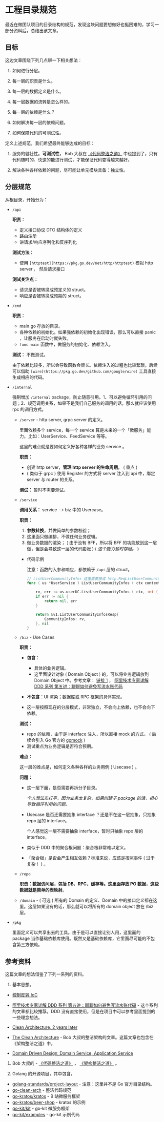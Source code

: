# 工程目录规范

最近在做团队项目的目录结构的规范，发现这块问题要想做好也挺困难的，学习一部分资料后，总结出该文章。

## 目标

这边文章围绕下列几点聊一下相关想法：

1.  如何进行分层。

1.  每一层的职责是什么。

1.  每一层的数据定义是什么。

1.  每一层数据的流转是怎么样的。

1.  每一层的依赖是什么？

1.  如何解决每一层的依赖问题。

1.  如何保障代码的可测试性。

定义上述规范，我们希望最终能够达成的目标：

1.  服务的健壮性。**可测试性**， Bob 大叔在 [《代码整洁之道》](https://book.douban.com/subject/4199741/) 中也提到了，只有代码随时的、快速的能进行测试，才能保证代码变得越来越好。

2.  解决各种各样依赖的问题，尽可能让单元模块具备：独立性。

## 分层规范

从根目录，开始分为：

-   `/api`

    **职责：**

    -   定义接口协议 DTO 结构体的定义
    -   路由注册
    -   讲请求/响应序列化和反序列化

    **测试方法：**

    -   使用 ` [httptest](https://pkg.go.dev/net/http/httptest) ` 模拟 http server ， 然后请求接口

    **测试关注点：**

    -   请求是否被转换成预定义的 struct。
    -   响应是否被转换成预期的 struct。

-   `/cmd`

    **职责：**

    -   main.go 存放的目录。
    -   各种依赖的初始化。如果强依赖的初始化出现错误，那么可以直接 panic ，让服务在启动时就失败。
    -   `func main` 函数中，做服务的初始化、依赖注入。

    **测试：** 不做测试。

    由于依赖比较多，所以会导致函数会很长。依赖注入的过程也比较繁琐，后续可以借助 ` [wire](https://pkg.go.dev/github.com/google/wire) ` 工具直接生成相应的代码。

-   `/internal`

    强制增加 `/internal` package，防止随意引用。1、可以避免循环引用的问题；2、规范调用关系，如果不是我们自己服务的调用的话，那么就应该使用 rpc 的调用方式。

    -   `/server` - http server, grpc server 的定义。

        里面依赖多个 service，每一个 service 算是未来的一个「微服务」能力。比如：UserService、FeedService 等等。

        这里的难点就是要如何定义好各种各样的业务 service 。

        **职责：**

        -   创建 http server，**管理 http server 的生命周期**。 ( 重点 )
        -   ( 类似于 grpc ) 使用 Register 的方式将 server 注入到 api 中，绑定 server 与 router 的关系。

        **测试：** 暂时不需要测试。

    -   `/service`

        **调用关系：** service —> biz 中的 Usercase。

        **职责：**

        1.  **参数转换**，并做简单的参数校验；
        2.  这里面只做编排，不做任何业务逻辑。
        3.  做业务数据的渲染； ( 由于没有 BFF，所以将 BFF 的功能放到这一层做，但是会导致这一层的代码膨胀 ) ( *这个能力暂时存疑。* )

        -   代码示例

            注意：函数的入参和响应，都依赖于 `/api` 层的 struct。

            ```go
            // ListUserCommunityInfos 这里需要换成 http.ReqListUserCommunityInfo + http.RespListUserCommunityInfo
            func ( us *UserService ) ListUserCommunityInfos ( ctx context.Context, req v1.ListUserCommunityInfosReq ) ( *v1.ListUserCommunityInfosResp, error ) {

                rv, err := us.userUC.ListUserCommunityInfos ( ctx, int ( req.UID ))
                if err != nil {
                    return nil, err
                }

                return &v1.ListUserCommunityInfosResp{
                    CommunityInfos: rv,
                }, nil
            }
            ```

    -   `/biz` - Use Cases

        **职责：**

        -   **包含：**
            -   具体的业务逻辑。
            -   这里面设计对象 ( Domain Object ) 的，可以将业务逻辑放到 Domain Object 中。参考文章： [链接 1](https://blog.csdn.net/abchywabc/article/details/79362975) ， [阿里技术专家详解 DDD 系列 第五讲：聊聊如何避免写流水账代码](https://zhuanlan.zhihu.com/p/366395817)

        -   **不包含**：UI 渲染；数据库或 RPC 框架的具体实现。

        -   这一层按照现在的分层模式，非常独立，不会向上依赖，也不会向下依赖。

        **测试：**

        -   repo 的依赖，由于是 interface 注入，所以直接 mock 的方式。 ( 后续会引入 Go 官方的 [gomock](https://pkg.go.dev/github.com/golang/mock/gomock) )
        -   测试重点为业务逻辑是否符合预期。

        **难点：**

        这一层的难点是，如何定义各种各样的业务用例 ( Usecase ) 。

        **问题：**

        -   这一层下面，是否需要再拆分子目录。

            *个人想法先打平，因为业务太复杂，如果创建子 package 的话，担心导致循环引用的问题。*

        -   Usecase 是否还需要抽象 interface ？还是不在这一层抽象，只抽象 repo 层的 interface。

            个人感觉这一层不需要抽象 interface，暂时只抽象 repo 层的 interface。

        -   类似于 DDD 中的聚合根问题：聚合根非常难以定义。

        -   「聚合根」是否会产生相互依赖？标准来说，应该是按照事件 ( 过于复杂！ ) 。

    -   `/repo`

        **职责：**数据访问层，包括 DB、RPC、缓存等。这里面存放 PO 数据，这些数据就是**简单的表映射**。

    -   `/domain` - ( 可选 ) 所有的 Domain 的定义、Domain 中的接口定义都在这里。这层如果没有的话，那么就可以将所有的 domain object 放在 /biz 层。

-   `/pkg`

    里面定义可以共享出去的工具。由于是可以直接让别人用，这里面的 package 当作基础依赖库使用。既然又是基础依赖库，它里面尽可能的不包含第三方依赖。

## 参考资料

这篇文章的想法借鉴了下列一系列的资料。

1.  基本思想。

  -   [控制反转 IoC](https://zh.wikipedia.org/wiki/%E6%8E%A7%E5%88%B6%E5%8F%8D%E8%BD%AC)

  -   [阿里技术专家详解 DDD 系列 第五讲：聊聊如何避免写流水账代码](https://zhuanlan.zhihu.com/p/366395817) - 这个系列的文章都比较推荐。DDD 没有直接使用，但是在项目中可以参考里面提到的一些理念想法。

  -   [Clean Architecture, 2 years later](https://eltonminetto.dev/en/post/2020-07-06-clean-architecture-2years-later/)

  -   [The Clean Architecture](https://blog.cleancoder.com/uncle-bob/2012/08/13/the-clean-architecture.html) - Bob 大叔的整洁架构的文章。这篇文章也包含在《架构整洁之道》中。

  -   [Domain Driven Design: Domain Service, Application Service](https://stackoverflow.com/questions/2268699/domain-driven-design-domain-service-application-service)

1.  Bob 大叔的 - [《代码整洁之道》](https://book.douban.com/subject/4199741/) ， [《架构整洁之道》](https://book.douban.com/subject/30333919/) 。

1.  Golang 的开源项目，其中包含，
  -   [golang-standards/project-layout](https://github.com/golang-standards/project-layout) - 注意：这里并不是 Go 官方目录结构。
  -   [go-clean-arch](https://github.com/bxcodec/go-clean-arch) - 整洁代码规范
  -   [go-kratos/kratos](https://github.com/go-kratos/kratos) - B 站微服务框架
  -   [go-kratos/beer-shop](https://github.com/go-kratos/beer-shop) - kratos 的示例
  -   [go-kit/kit](https://github.com/go-kit/kit) - go-kit 微服务框架
  -   [go-kit/examples](https://github.com/go-kit/examples) - go-kit 示例代码
